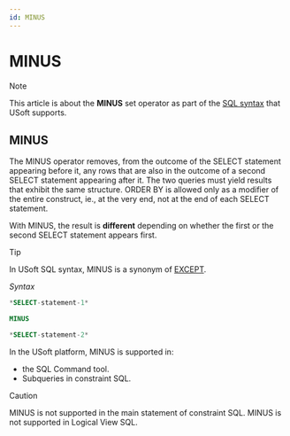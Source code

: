 ```yaml
---
id: MINUS
---
```


# MINUS



> [!NOTE]
> This article is about the **MINUS** set operator as part of the [SQL syntax](/docs/Modeller_and_Rules_Engine/SQL_syntax) that USoft supports.

## **MINUS**

The MINUS operator removes, from the outcome of the SELECT statement appearing before it, any rows that are also in the outcome of a second SELECT statement appearing after it. The two queries must yield results that exhibit the same structure. ORDER BY is allowed only as a modifier of the entire construct, ie., at the very end, not at the end of each SELECT statement.

With MINUS, the result is **different** depending on whether the first or the second SELECT statement appears first.

> [!TIP]
> In USoft SQL syntax, MINUS is a synonym of [EXCEPT](/docs/Modeller_and_Rules_Engine/SQL_syntax/EXCEPT.md).

*Syntax*

```sql
*SELECT-statement-1*

MINUS

*SELECT-statement-2*
```

In the USoft platform, MINUS is supported in:

- the SQL Command tool.
- Subqueries in constraint SQL.

> [!CAUTION]
> MINUS is not supported in the main statement of constraint SQL.
> MINUS is not supported in Logical View SQL.